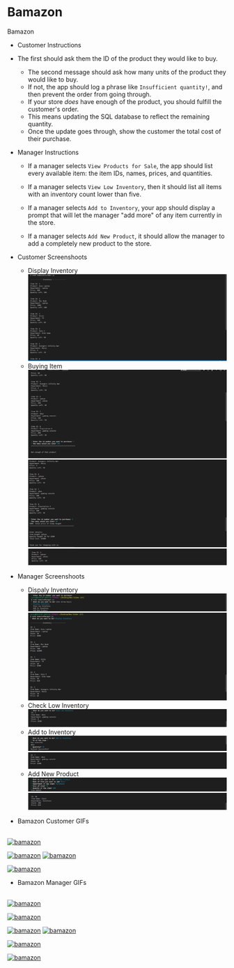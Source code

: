 # Bamazon
Bamazon

* Customer Instructions
* The first should ask them the ID of the product they would like to buy.
   * The second message should ask how many units of the product they would like to buy.
   * If not, the app should log a phrase like `Insufficient quantity!`, and then prevent the order from going through.
   * If your store _does_ have enough of the product, you should fulfill the customer's order.
   * This means updating the SQL database to reflect the remaining quantity.
   * Once the update goes through, show the customer the total cost of their purchase.
   
* Manager Instructions
  * If a manager selects `View Products for Sale`, the app should list every available item: the item IDs, names, prices, and quantities.

  * If a manager selects `View Low Inventory`, then it should list all items with an inventory count lower than five.

  * If a manager selects `Add to Inventory`, your app should display a prompt that will let the manager "add more" of any item currently in the store.

  * If a manager selects `Add New Product`, it should allow the manager to add a completely new product to the store.
  
* Customer Screenshoots
  * Display Inventory
     ![App Image](assets/image/Capture.PNG)
  * Buying Item
     ![App Image](assets/image/Capture2.PNG)
     ![App Image](assets/image/Capture3.PNG)
     ![App Image](assets/image/Capture4.PNG)
 
* Manager Screenshoots
  * Dispaly Inventory
     ![App Image](assets/image/Capture5.PNG)
     ![App Image](assets/image/Capture6.PNG)
  * Check Low Inventory
     ![App Image](assets/image/Capture7.PNG)
  * Add to Inventory
     ![App Image](assets/image/Capture8.PNG)
     ![App Image](assets/image/Capture9.PNG)
  * Add New Product
     ![App Image](assets/image/Capture10.PNG)
     ![App Image](assets/image/Capture11.PNG)
      
     
    
* Bamazon Customer GIFs
<br>
<a href="https://media.giphy.com/media/MVQRITvGzO3EJxnsGB/giphy.gif"><img src="https://media.giphy.com/media/MVQRITvGzO3EJxnsGB/giphy.gif" title="bamazon" width = "100"/></a>

<a href="https://media.giphy.com/media/duoTUUsvMISq7ItcdB/giphy.gif"><img src="https://media.giphy.com/media/duoTUUsvMISq7ItcdB/giphy.gif" title="bamazon"/></a>
<a href="https://media.giphy.com/media/ywHD2Cdb74lIyzVQ4a/giphy.gif"><img src="https://media.giphy.com/media/ywHD2Cdb74lIyzVQ4a/giphy.gif" title="bamazon"/></a>

<a href="https://media.giphy.com/media/i4jXpCFNElvhKgW69x/giphy.gif"><img src="https://media.giphy.com/media/i4jXpCFNElvhKgW69x/giphy.gif" title="bamazon"/></a>



  
* Bamazon Manager GIFs
<br>
<a href="https://media.giphy.com/media/7w1G3EXUQS0n2bhMFY/giphy.gif"><img src="https://media.giphy.com/media/7w1G3EXUQS0n2bhMFY/giphy.gif" title="bamazon"/></a>

<a href="https://media.giphy.com/media/mMEweeBePXdzifSQDU/giphy.gif"><img src="https://media.giphy.com/media/mMEweeBePXdzifSQDU/giphy.gif" title="bamazon"/></a>

<a href="https://media.giphy.com/media/1o1om8p7NnjZrwQUVa/giphy.gif"><img src="https://media.giphy.com/media/1o1om8p7NnjZrwQUVa/giphy.gif" title="bamazon"/></a>
<a href="https://media.giphy.com/media/1oIjZMp7qZzO29HrqP/giphy.gif"><img src="https://media.giphy.com/media/1oIjZMp7qZzO29HrqP/giphy.gif" title="bamazon"/></a>


<a href="https://media.giphy.com/media/4HlVcVCjb0Q5czeZ2Q/giphy.gif"><img src="https://media.giphy.com/media/4HlVcVCjb0Q5czeZ2Q/giphy.gif" title="bamazon"/></a>


<a href="https://media.giphy.com/media/1na6AOQJp8Ibwmnqnr/giphy.gif"><img src="https://media.giphy.com/media/1na6AOQJp8Ibwmnqnr/giphy.gif" title="bamazon"/></a>
